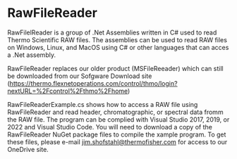 # RawFileReader
RawFilelReader is a group of .Net Assemblies written in C# used to read Thermo Scientific RAW files.  The assemblies can be used to read RAW files on Windows, Linux, and MacOS using C# or other languages that can acces a .Net assembly.

RawFileReader replaces our older product (MSFileReeader) which can still be downloaded from our Sofgware Download site (https://thermo.flexnetoperations.com/control/thmo/login?nextURL=%2Fcontrol%2Fthmo%2Fhome)

RawFileReaderExample.cs shows how to access a RAW file using RawFileReader and read header, chromatographic, or spectral data fromm the RAW file.  The program can be complied with Visual Studio 2017, 2019, or 2022 and Visual Studio Code.  You will need to download a copy of the RawFileReader NuGet package files to compile the xample program.  To get these files, please e-mail jim.shofstahl@thermofisher.com for access to our OneDrive site.
